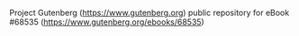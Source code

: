 Project Gutenberg (https://www.gutenberg.org) public repository for eBook #68535 (https://www.gutenberg.org/ebooks/68535)
